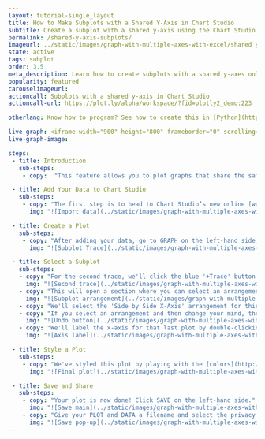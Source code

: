 ```yaml
---
layout: tutorial-single_layout
title: How to Make Subplots with a Shared Y-Axis in Chart Studio
subtitle: Create a subplot with a shared y-axis using the Chart Studio data visualization tool
permalink: /shared-y-axis-subplots/
imageurl: ../static/images/graph-with-multiple-axes-with-excel/shared y thumbnail.png
state: active
tags: subplot
order: 3.5
meta_description: Learn how to create subplots with a shared y-axes online using Chart Studio graphing software.
popularity: featured
carouselimageurl:
actioncall: Subplots with a shared y-axis in Chart Studio
actioncall-url: https://plot.ly/alpha/workspace/?fid=plotly2_demo:223

otherlang: Know how to program? See how to create this in [Python](https://plot.ly/python/subplots/#subplots-with-shared-xaxes) and [R](https://plot.ly/r/subplots/).

live-graph: <iframe width="900" height="800" frameborder="0" scrolling="no" src="https://plot.ly/~plotly2_demo/223.embed"></iframe>
live-graph-image:

steps:
 - title: Introduction
   sub-steps:
    - copy:  "This feature allows you to plot graphs that share the same y-axis."

 - title: Add Your Data to Chart Studio
   sub-steps:
    - copy: "The first step is to head to Chart Studio’s new online [workspace](https://plot.ly/create) and [add your data](http://help.plot.ly/add-data-to-the-plotly-grid/). It's also a good idea to name your columns beforehand (either by [adding your data](http://help.plot.ly/plotly1/add-data-to-the-plotly1-grid/#how-to-enter-data-in-the-grid) using [Chart Studio](https://plot.ly/plot), or naming them in the CSV or Excel file that you're uploading), and [label your axes](http://help.plot.ly/style-your-plots/#step-6-axes). This will make selecting specific traces easier."
      img: "![Import data](../static/images/graph-with-multiple-axes-with-excel/shared y import.png)"

 - title: Create a Plot
   sub-steps:
    - copy: "After adding your data, go to GRAPH on the left-hand side, then 'Create'. Choose your 'Chart type', and add your traces using the X and Y dropdown (this section is different depending on the [chart type]((http://help.plot.ly/tutorials/#basic)). We'll use the [bar chart](http://help.plot.ly/grouped-bar-chart/) for the first trace."
      img: "![Subplot Trace](../static/images/graph-with-multiple-axes-with-excel/shared y first trace.png)"

 - title: Select a Subplot
   sub-steps:
   - copy: "For the second trace, we'll click the blue '+Trace' button on the right-hand side of the panel, change the chart type to ['Scatter plot'](http://help.plot.ly/how-to-make-a-scatter-plot/), select our x and y values, then click on 'Subplot and Multiple Axes'."
     img: "![Second trace](../static/images/graph-with-multiple-axes-with-excel/shared y second trace.png)"
   - copy: "This will open a section where you can select an arrangement for your subplot."
     img: "![Subplot arrangement](../static/images/graph-with-multiple-axes-with-excel/arrangements.png)"
   - copy: "We'll select the 'Side by Side X-Axis' arrangement for this trace and select CONFIRM. This will add a subplot to the right of your original plot with a unique x-axis. The y-axis will remain shared. Notice when you zoom in on one subplot, the zoom will be applied vertically to the other subplot as well."
   - copy: "If you select an arrangement and then change your mind, the 'Undo' button will cancel the last arrangement selection *only*. This is very important to remember."
     img: "![Undo button](../static/images/graph-with-multiple-axes-with-excel/general undo button.png)"
   - copy: "We'll label the x-axis for that last plot by double-clicking the area and typing it directly."
     img: "![Axis label](../static/images/graph-with-multiple-axes-with-excel/shared y axis label.png)"

 - title: Style a Plot
   sub-steps:
    - copy: "We've styled this plot by playing with the [colors](http://help.plot.ly/style-your-plots/#step-3-traces), and adding [grid lines](http://help.plot.ly/style-your-plots/#step-6-axes). For more styling tips, consult [this](http://help.plot.ly/style-your-plots/) page."
      img: "![Final plot](../static/images/graph-with-multiple-axes-with-excel/shared y final.png)"

 - title: Save and Share
   sub-steps:
    - copy: "Your plot is now done! Click SAVE on the left-hand side."
      img: "![Save main](../static/images/graph-with-multiple-axes-with-excel/shared y save main.png)"
    - copy: "Give your PLOT and DATA a filename and select the privacy setting. For more information on how sharing works, including the difference between private, public, and secret sharing, visit [this](http://help.plot.ly/save-share-and-export-in-plotly/) page."
      img: "![Save pop-up](../static/images/graph-with-multiple-axes-with-excel/shared y save popup.png)"
---
```

